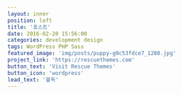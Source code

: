 ```yaml
---
layout: inner
position: left
title: '포스트'
date: 2016-02-20 15:56:00
categories: development design
tags: WordPress PHP Sass
featured_image: 'img/posts/puppy-g0c53fdce7_1280.jpg' 
project_link: 'https://rescuethemes.com'
button_text: 'Visit Rescue Themes'
button_icon: 'wordpress'
lead_text: '불독'
---
```

